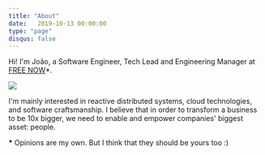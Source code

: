 ```yaml
---
title: "About"
date:   2019-10-13 00:00:00
type: "page"
disqus: false
---
```


Hi! I'm João, a Software Engineer, Tech Lead and Engineering Manager at <a href="https://free-now.com" target="_blank">FREE NOW</a>*.

![](https://pbs.twimg.com/profile_images/1158440811467628544/tDLE2aCg_400x400.jpg)

I'm mainly interested in reactive distributed systems, cloud technologies, and software craftsmanship. I believe that in order to transform a business to be 10x bigger, we need to enable and empower companies' biggest asset: people.

**\*** Opinions are my own. But I think that they should be yours too :)